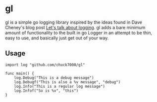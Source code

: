 # gl

gl is a simple go logging library inspired by the ideas found in Dave Cheney's blog post [Let's talk about logging](http://dave.cheney.net/2015/11/05/lets-talk-about-logging).  gl adds a bare minimum amount of functionality to the built in go Logger in an attempt to be thin, easy to use, and basically just get out of your way.  

## Usage

```
import log "github.com/chuck7000/gl"

func main() {
	log.Debug("This is a debug message")
	log.Debugf("This is also a %v message", "debug")
	log.Info("This is a regular log message")
	log.Infof("So is %v", "this")
}


```